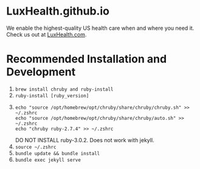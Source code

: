 # LuxHealth.github.io
We enable the highest-quality US health care when and where you need it.  Check us out at [LuxHealth.com](https://www.luxhealth.com).


# Recommended Installation and Development
1. `brew install chruby and ruby-install`
2. `ruby-install [ruby_version]`
3. ```
   echo "source /opt/homebrew/opt/chruby/share/chruby/chruby.sh" >> ~/.zshrc
   echo "source /opt/homebrew/opt/chruby/share/chruby/auto.sh" >> ~/.zshrc
   echo "chruby ruby-2.7.4" >> ~/.zshrc
   ```
   DO NOT INSTALL ruby-3.0.2.  Does not work with jekyll.
4. `source ~/.zshrc`
5. `bundle update && bundle install`
6. `bundle exec jekyll serve`